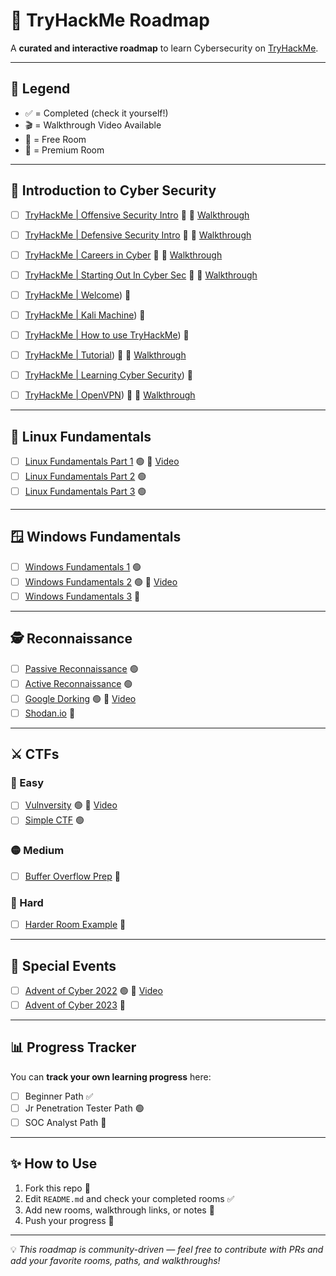 # 🚀 TryHackMe Roadmap  

A **curated and interactive roadmap** to learn Cybersecurity on [TryHackMe](https://tryhackme.com).  

---

## 📌 Legend  
- ✅ = Completed (check it yourself!)  
- 🎬 = Walkthrough Video Available  
- 🎁 = Free Room  
- 💸 = Premium Room  

---

## 📂 Introduction to Cyber Security 

- [ ] [TryHackMe | Offensive Security Intro](https://tryhackme.com/room/offensivesecurityintrokK) 🎁 🎥 [Walkthrough]((https://www.youtube.com/watch?v=lBRHTtwsBeo))   
- [ ] [TryHackMe | Defensive Security Intro]((https://tryhackme.com/room/defensivesecurityintro)) 🎁 🎥 [Walkthrough]((https://www.youtube.com/watch?v=3fG3HpEnM2A))  
- [ ] [TryHackMe | Careers in Cyber](https://tryhackme.com/room/careersincyber) 🎁 🎥 [Walkthrough]((https://www.youtube.com/watch?v=9sMDzMIp-98))    
- [ ] [TryHackMe | Starting Out In Cyber Sec]((https://tryhackme.com/room/startingoutincybersec)) 🎁 🎥 [Walkthrough]((https://www.youtube.com/watch?v=5g6D69bmQdw))
- [ ] [TryHackMe | Welcome]([https://tryhackme.com/room/hello)) 🎁 
- [ ] [TryHackMe | Kali Machine]([https://tryhackme.com/room/kali)) 💸
- [ ] [TryHackMe | How to use TryHackMe]([https://tryhackme.com/room/howtousetryhackme)) 🎁 
- [ ] [TryHackMe | Tutorial]([https://tryhackme.com/room/tutorial)) 🎁 🎥 [Walkthrough]((https://www.youtube.com/watch?v=ROO2pDPgja4))
- [ ] [TryHackMe | Learning Cyber Security]([https://tryhackme.com/room/beginnerpathintro)) 🎁
- [ ] [TryHackMe | OpenVPN]([https://tryhackme.com/room/openvpn)) 🎁 🎥 [Walkthrough](https://www.youtube.com/watch?v=Qm3SQE-dPdA)
  

---

## 🐧 Linux Fundamentals  

- [ ] [Linux Fundamentals Part 1](https://tryhackme.com/room/linuxfundamentalspart1) 🟢 🎥 [Video](https://youtu.be/zzzzz)  
- [ ] [Linux Fundamentals Part 2](https://tryhackme.com/room/linuxfundamentalspart2) 🟢  
- [ ] [Linux Fundamentals Part 3](https://tryhackme.com/room/linuxfundamentalspart3) 🟢  

---

## 🪟 Windows Fundamentals  

- [ ] [Windows Fundamentals 1](https://tryhackme.com/room/windowsfundamentals1xbx) 🟢  
- [ ] [Windows Fundamentals 2](https://tryhackme.com/room/windowsfundamentals2x0x) 🟢 🎥 [Video](https://youtu.be/aaaaa)  
- [ ] [Windows Fundamentals 3](https://tryhackme.com/room/windowsfundamentals3xzx) 🔴  

---

## 🕵️ Reconnaissance  

- [ ] [Passive Reconnaissance](https://tryhackme.com/room/passiverecon) 🟢  
- [ ] [Active Reconnaissance](https://tryhackme.com/room/activerecon) 🟢  
- [ ] [Google Dorking](https://tryhackme.com/room/googledorking) 🟢 🎥 [Video](https://youtu.be/bbbbb)  
- [ ] [Shodan.io](https://tryhackme.com/room/shodan) 🔴  

---

## ⚔️ CTFs  

### 🎯 Easy  
- [ ] [Vulnversity](https://tryhackme.com/room/vulnversity) 🟢 🎥 [Video](https://youtu.be/ccccc)  
- [ ] [Simple CTF](https://tryhackme.com/room/easyctf) 🟢  

### 🟡 Medium  
- [ ] [Buffer Overflow Prep](https://tryhackme.com/room/bufferoverflowprep) 🔴  

### 🔴 Hard  
- [ ] [Harder Room Example](https://tryhackme.com/room/hardroom) 🔴  

---

## 🎄 Special Events  

- [ ] [Advent of Cyber 2022](https://tryhackme.com/room/adventofcyber2022) 🟢 🎥 [Video](https://youtu.be/ddddd)  
- [ ] [Advent of Cyber 2023](https://tryhackme.com/room/adventofcyber2023) 🔴  

---

## 📊 Progress Tracker  

You can **track your own learning progress** here:  

- [ ] Beginner Path ✅  
- [ ] Jr Penetration Tester Path 🟢  
- [ ] SOC Analyst Path 🔴  

---

## ✨ How to Use  

1. Fork this repo 🍴  
2. Edit `README.md` and check your completed rooms ✅  
3. Add new rooms, walkthrough links, or notes 📝  
4. Push your progress 🚀  

---

💡 *This roadmap is community-driven — feel free to contribute with PRs and add your favorite rooms, paths, and walkthroughs!*  
